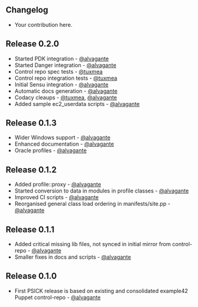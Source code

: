 ## Changelog

* Your contribution here.

## Release 0.2.0

* Started PDK integration - [@alvagante](https://github.com/alvagante)
* Started Danger integration - [@alvagante](https://github.com/alvagante)
* Control repo spec tests - [@tuxmea](https://github.com/tuxmea)
* Control repo integration tests - [@tuxmea](https://github.com/tuxmea)
* Initial Sensu integration - [@alvagante](https://github.com/alvagante)
* Automatic docs generation - [@alvagante](https://github.com/alvagante)
* Codacy cleaups - [@tuxmea](https://github.com/tuxmea), [@alvagante](https://github.com/alvagante)
* Added sample ec2_userdata scripts - [@alvagante](https://github.com/alvagante)

## Release 0.1.3

* Wider Windows support - [@alvagante](https://github.com/alvagante)
* Enhanced documentation - [@alvagante](https://github.com/alvagante)
* Oracle profiles - [@alvagante](https://github.com/alvagante)

## Release 0.1.2

* Added profile::proxy - [@alvagante](https://github.com/alvagante)
* Started conversion to data in modules in profile classes - [@alvagante](https://github.com/alvagante)
* Improved CI scripts - [@alvagante](https://github.com/alvagante)
* Reorganised general class load ordering in manifests/site.pp - [@alvagante](https://github.com/alvagante)

## Release 0.1.1

* Added critical missing lib files, not synced in initial mirror from control-repo - [@alvagante](https://github.com/alvagante)
* Smaller fixes in docs and scripts - [@alvagante](https://github.com/alvagante)

## Release 0.1.0

* First PSICK release is based on existing and consolidated example42 Puppet control-repo - [@alvagante](https://github.com/alvagante)
